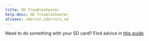 ```yaml
---
title: SD Troubleshooter
help-desc: SD Troubleshooter
aliases: sderror,sderrors,sd
---
```


Need to do something with your SD card? Find advice in [this guide](https://3ds.eiphax.tech/sd.html)
